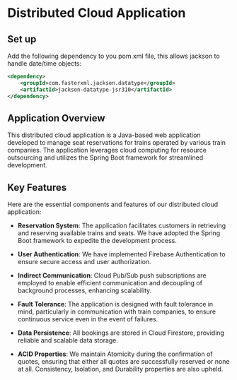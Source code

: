 # Distributed Cloud Application

## Set up
Add the following dependency to you pom.xml file, this allows jackson to handle date/time objects:
```xml
<dependency>
    <groupId>com.fasterxml.jackson.datatype</groupId>
    <artifactId>jackson-datatype-jsr310</artifactId>
</dependency>
```



## Application Overview
This distributed cloud application is a Java-based web application developed to manage seat reservations for trains operated by various train companies. The application leverages cloud computing for resource outsourcing and utilizes the Spring Boot framework for streamlined development.


## Key Features
Here are the essential components and features of our distributed cloud application:

- **Reservation System**: The application facilitates customers in retrieving and reserving available trains and seats. We have adopted the Spring Boot framework to expedite the development process.

- **User Authentication**: We have implemented Firebase Authentication to ensure secure access and user authorization.

- **Indirect Communication**: Cloud Pub/Sub push subscriptions are employed to enable efficient communication and decoupling of background processes, enhancing scalability.

- **Fault Tolerance**: The application is designed with fault tolerance in mind, particularly in communication with train companies, to ensure continuous service even in the event of failures.

- **Data Persistence**: All bookings are stored in Cloud Firestore, providing reliable and scalable data storage.

- **ACID Properties**: We maintain Atomicity during the confirmation of quotes, ensuring that either all quotes are successfully reserved or none at all. Consistency, Isolation, and Durability properties are also upheld.
